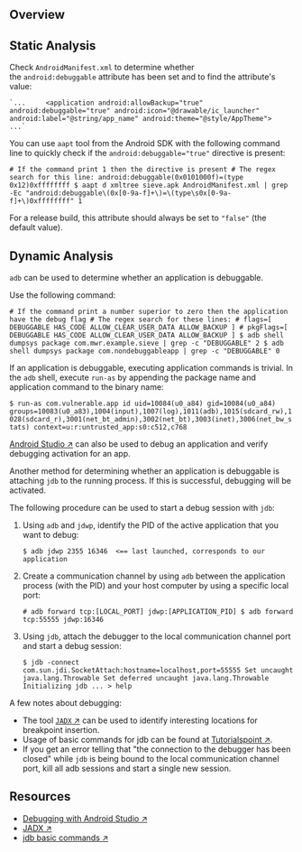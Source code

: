## Overview

## Static Analysis

Check `AndroidManifest.xml` to determine whether the `android:debuggable` attribute has been set and to find the attribute's value:

    `...     <application android:allowBackup="true" android:debuggable="true" android:icon="@drawable/ic_launcher" android:label="@string/app_name" android:theme="@style/AppTheme">     ...`

You can use `aapt` tool from the Android SDK with the following command line to quickly check if the `android:debuggable="true"` directive is present:

`# If the command print 1 then the directive is present # The regex search for this line: android:debuggable(0x0101000f)=(type 0x12)0xffffffff $ aapt d xmltree sieve.apk AndroidManifest.xml | grep -Ec "android:debuggable\(0x[0-9a-f]+\)=\(type\s0x[0-9a-f]+\)0xffffffff" 1`

For a release build, this attribute should always be set to `"false"` (the default value).

## Dynamic Analysis

`adb` can be used to determine whether an application is debuggable.

Use the following command:

`# If the command print a number superior to zero then the application have the debug flag # The regex search for these lines: # flags=[ DEBUGGABLE HAS_CODE ALLOW_CLEAR_USER_DATA ALLOW_BACKUP ] # pkgFlags=[ DEBUGGABLE HAS_CODE ALLOW_CLEAR_USER_DATA ALLOW_BACKUP ] $ adb shell dumpsys package com.mwr.example.sieve | grep -c "DEBUGGABLE" 2 $ adb shell dumpsys package com.nondebuggableapp | grep -c "DEBUGGABLE" 0`

If an application is debuggable, executing application commands is trivial. In the `adb` shell, execute `run-as` by appending the package name and application command to the binary name:

`$ run-as com.vulnerable.app id uid=10084(u0_a84) gid=10084(u0_a84) groups=10083(u0_a83),1004(input),1007(log),1011(adb),1015(sdcard_rw),1028(sdcard_r),3001(net_bt_admin),3002(net_bt),3003(inet),3006(net_bw_stats) context=u:r:untrusted_app:s0:c512,c768`

[Android Studio ↗](https://developer.android.com/tools/debugging/debugging-studio.html "Debugging with Android Studio") can also be used to debug an application and verify debugging activation for an app.

Another method for determining whether an application is debuggable is attaching `jdb` to the running process. If this is successful, debugging will be activated.

The following procedure can be used to start a debug session with `jdb`:

1. Using `adb` and `jdwp`, identify the PID of the active application that you want to debug:
    
    `$ adb jdwp 2355 16346  <== last launched, corresponds to our application`
    
2. Create a communication channel by using `adb` between the application process (with the PID) and your host computer by using a specific local port:
    
    `# adb forward tcp:[LOCAL_PORT] jdwp:[APPLICATION_PID] $ adb forward tcp:55555 jdwp:16346`
    
3. Using `jdb`, attach the debugger to the local communication channel port and start a debug session:
    
    `$ jdb -connect com.sun.jdi.SocketAttach:hostname=localhost,port=55555 Set uncaught java.lang.Throwable Set deferred uncaught java.lang.Throwable Initializing jdb ... > help`
    

A few notes about debugging:

- The tool [`JADX` ↗](https://github.com/skylot/jadx "JADX") can be used to identify interesting locations for breakpoint insertion.
- Usage of basic commands for jdb can be found at [Tutorialspoint ↗](https://www.tutorialspoint.com/jdb/jdb_basic_commands.htm "jdb basic commands").
- If you get an error telling that "the connection to the debugger has been closed" while `jdb` is being bound to the local communication channel port, kill all adb sessions and start a single new session.

## Resources

- [Debugging with Android Studio ↗](https://developer.android.com/tools/debugging/debugging-studio.html "Debugging with Android Studio")
- [JADX ↗](https://github.com/skylot/jadx "JADX")
- [jdb basic commands ↗](https://www.tutorialspoint.com/jdb/jdb_basic_commands.htm "jdb basic commands")